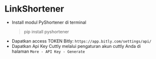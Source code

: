 # LinkShortener

* Install modul PyShortener di terminal
  > pip install pyshortener
* Dapatkan access TOKEN Bitly: `https://app.bitly.com/settings/api/`
* Dapatkan Api Key Cuttly melalui pengaturan akun cuttly Anda di halaman `More - API Key - Generate`
